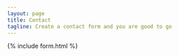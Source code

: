 ```yaml
---
layout: page
title: Contact
tagline: Create a contact form and you are good to go
---
```


{% include form.html %}
